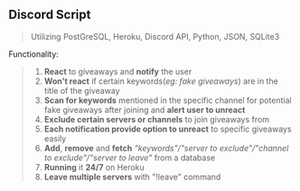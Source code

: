 ## Discord Script
> Utilizing PostGreSQL, Heroku, Discord API, Python, JSON, SQLite3
> 

Functionality:
> 1. **React** to giveaways and **notify** the user
> 2. **Won't react** if certain keywords(*eg: fake giveaways*) are in the title of the giveaway 
> 3. **Scan for keywords** mentioned in the specific channel for potential fake giveaways after joining and **alert user to unreact**
> 4. **Exclude certain servers or channels** to join giveaways from 
> 5. **Each notification provide option to unreact** to specific giveaways easily
> 6. **Add**, **remove** and **fetch** *"keywords"/"server to exclude"/"channel to exclude"/"server to leave"* from a database
> 7. **Running** it **24/7** on Heroku
> 8. **Leave multiple servers** with "!leave" command

